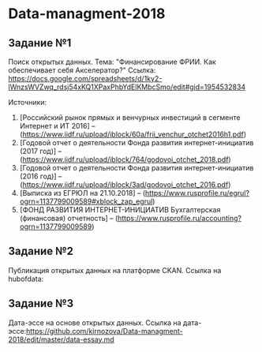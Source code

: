 # Data-managment-2018

## Задание №1

Поиск открытых данных.
Тема: "Финансирование ФРИИ. Как обеспечивает себя Акселератор?"
Ссылка: https://docs.google.com/spreadsheets/d/1ky2-lWnzsWVZwq_rdsj54xKQ1XPaxPhbYdElKMbcSmo/edit#gid=1954532834

Источники:
1. [Российский рынок прямых и венчурных инвестиций в сегменте Интернет и ИТ 2016] – (https://www.iidf.ru/upload/iblock/60a/frii_venchur_otchet2016h1.pdf)
2. [Годовой отчет о деятельности Фонда развития интернет-инициатив (2017 год)] – (https://www.iidf.ru/upload/iblock/764/godovoi_otchet_2018.pdf)
3. [Годовой отчет о деятельности Фонда развития интернет-инициатив (2016 год)]  – (https://www.iidf.ru/upload/iblock/3ad/godovoi_otchet_2016.pdf)
4. [Выписка из ЕГРЮЛ на 21.10.2018] – (https://www.rusprofile.ru/egrul?ogrn=1137799009589#xblock_zap_egrul)
5. [ФОНД РАЗВИТИЯ ИНТЕРНЕТ-ИНИЦИАТИВ Бухгалтерская (финансовая) отчетность] – (https://www.rusprofile.ru/accounting?ogrn=1137799009589)


## Задание №2
Публикация открытых данных на платформе CKAN.
Ссылка на hubofdata:

## Задание №3
Дата-эссе на основе открытых данных.
Ссылка на дата-эссе:https://github.com/kirnozova/Data-managment-2018/edit/master/data-essay.md
